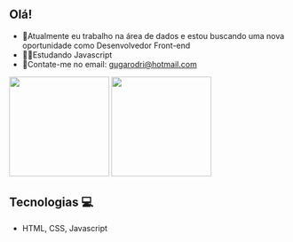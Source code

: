 ## Olá!

- 🎲Atualmente eu trabalho na área de dados e estou buscando uma nova oportunidade como Desenvolvedor Front-end
- 🧑‍💻Estudando Javascript
- 📨Contate-me no email: gugarodri@hotmail.com


<img height="180em" src="https://github-readme-stats.vercel.app/api?username=gustavorodrii&show_icons=true&theme=dracula&include_all_commits=true&count_private=true"/>
<img height="180em" src="https://github-readme-stats.vercel.app/api/top-langs/?username=gustavorodrii&layout=compact&langs_count=16&theme=dracula"/>





## Tecnologias 💻
- HTML, CSS, Javascript
